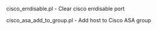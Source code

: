 cisco_errdisable.pl	  			- Clear cisco errdisable port

cisco_asa_add_to_group.pl - Add host to Cisco ASA group
